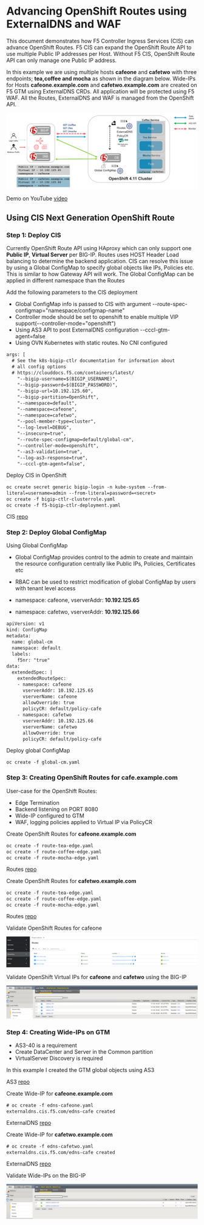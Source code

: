# Advancing OpenShift Routes using ExternalDNS and WAF

This document demonstrates how F5 Controller Ingress Services (CIS) can advance OpenShift Routes. F5 CIS can expand the OpenShift Route API to use multiple Public IP addresses per Host. Without F5 CIS, OpenShift Route API can only manage one Public IP address. 

In this example we are using multiple hosts **cafeone** and **cafetwo** with three endpoints; **tea,coffee and mocha** as shown in the diagram below. Wide-IPs for Hosts **cafeone.example.com** and **cafetwo.example.com** are created on F5 GTM using ExternalDNS CRDs. All application will be protected using F5 WAF. All the Routes, ExternalDNS and WAF is managed from the OpenShift API.

![architecture](https://github.com/mdditt2000/openshift-4-11/blob/main/next-gen-routes-2-11/diagram/2022-12-06_15-50-57.png)

Demo on YouTube [video]()

## Using CIS Next Generation OpenShift Route

### Step 1: Deploy CIS

Currently OpenShift Route API using HAproxy which can only support one **Public IP**, **Virtual Server** per BIG-IP. Routes uses HOST Header Load balancing to determine the backend application. CIS can resolve this issue by using a Global ConfigMap to specify global objects like IPs, Policies etc. This is similar to how Gateway API will work. The Global ConfigMap can be applied in different namespace than the Routes

Add the following parameters to the CIS deployment

* Global ConfigMap info is passed to CIS with argument --route-spec-configmap="namespace/configmap-name"
* Controller mode should be set to openshift to enable multiple VIP support(--controller-mode="openshift")
* Using AS3 API to post ExternalDNS configuration --cccl-gtm-agent=false
* Using OVN Kubernetes with static routes. No CNI configured

```
args: [
  # See the k8s-bigip-ctlr documentation for information about
  # all config options
  # https://clouddocs.f5.com/containers/latest/
    "--bigip-username=$(BIGIP_USERNAME)",
    "--bigip-password=$(BIGIP_PASSWORD)",
    "--bigip-url=10.192.125.60",
    "--bigip-partition=OpenShift",
    "--namespace=default",
    "--namespace=cafeone",
    "--namespace=cafetwo",
    "--pool-member-type=cluster",
    "--log-level=DEBUG",
    "--insecure=true",
    "--route-spec-configmap=default/global-cm",
    "--controller-mode=openshift",
    "--as3-validation=true",
    "--log-as3-response=true",
    "--cccl-gtm-agent=false",
```

Deploy CIS in OpenShift

```
oc create secret generic bigip-login -n kube-system --from-literal=username=admin --from-literal=password=<secret>
oc create -f bigip-ctlr-clusterrole.yaml
oc create -f f5-bigip-ctlr-deployment.yaml
```

CIS [repo](https://github.com/mdditt2000/openshift-4-11/tree/main/next-gen-routes-2-11/cis)

### Step 2: Deploy Global ConfigMap

Using Global ConfigMap

* Global ConfigMap provides control to the admin to create and maintain the resource configuration centrally like Public IPs, Policies, Certificates etc
* RBAC can be used to restrict modification of global ConfigMap by users with tenant level access

* namespace: cafeone, vserverAddr: **10.192.125.65**
* namespace: cafetwo, vserverAddr: **10.192.125.66**

```
apiVersion: v1
kind: ConfigMap
metadata:
  name: global-cm
  namespace: default
  labels:
    f5nr: "true"
data:
  extendedSpec: |
    extendedRouteSpec:
    - namespace: cafeone
      vserverAddr: 10.192.125.65
      vserverName: cafeone
      allowOverride: true
      policyCR: default/policy-cafe
    - namespace: cafetwo
      vserverAddr: 10.192.125.66
      vserverName: cafetwo
      allowOverride: true
      policyCR: default/policy-cafe
```

Deploy global ConfigMap

```
oc create -f global-cm.yaml
```

### Step 3: Creating OpenShift Routes for cafe.example.com

User-case for the OpenShift Routes:

- Edge Termination
- Backend listening on PORT 8080
- Wide-IP configured to GTM
- WAF, logging policies applied to Virtual IP via PolicyCR

Create OpenShift Routes for **cafeone.example.com**

```
oc create -f route-tea-edge.yaml
oc create -f route-coffee-edge.yaml
oc create -f route-mocha-edge.yaml
```
Routes [repo](https://github.com/mdditt2000/openshift-4-11/tree/main/next-gen-routes-2-11/ocp-route/cafeone/route)

Create OpenShift Routes for **cafetwo.example.com**

```
oc create -f route-tea-edge.yaml
oc create -f route-coffee-edge.yaml
oc create -f route-mocha-edge.yaml
```
Routes [repo](https://github.com/mdditt2000/openshift-4-11/tree/main/next-gen-routes-2-11/ocp-route/cafetwo/route)

Validate OpenShift Routes for cafeone

![openshift](https://github.com/mdditt2000/openshift-4-11/blob/main/next-gen-routes-2-11/diagram/2022-12-06_16-49-29.png)

Validate OpenShift Virtual IPs for **cafeone** and **cafetwo** using the BIG-IP

![big-ip](https://github.com/mdditt2000/openshift-4-11/blob/main/next-gen-routes-2-11/diagram/2022-12-06_16-50-18.png)

### Step 4: Creating Wide-IPs on GTM

* AS3-40 is a requirement
* Create DataCenter and Server in the Common partition
* VirtualServer Discovery is required

In this example I created the GTM global objects using AS3

AS3 [repo](https://github.com/mdditt2000/openshift-4-11/blob/main/next-gen-routes-2-11/bigip-gslb-common/bigip-gslb-common.json)

Create Wide-IP for **cafeone.example.com**

```
# oc create -f edns-cafeone.yaml
externaldns.cis.f5.com/edns-cafe created
```

ExternalDNS [repo](https://github.com/mdditt2000/openshift-4-11/tree/main/next-gen-routes-2-11/ocp-route/cafeone/crd)

Create Wide-IP for **cafetwo.example.com**

```
# oc create -f edns-cafetwo.yaml
externaldns.cis.f5.com/edns-cafe created
```

ExternalDNS [repo](https://github.com/mdditt2000/openshift-4-11/tree/main/next-gen-routes-2-11/ocp-route/cafetwo/crd)

Validate Wide-IPs on the BIG-IP

![WIDE-IP](https://github.com/mdditt2000/openshift-4-11/blob/main/next-gen-routes-2-11/diagram/2022-12-06_17-03-01.png)

